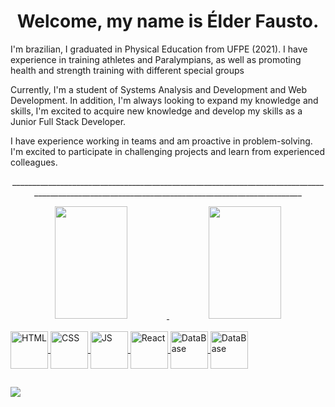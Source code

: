 <h1 align="center"> Welcome, my name is Élder Fausto.</h1>

<p>I'm brazilian, I graduated in Physical Education from UFPE (2021). I have experience in training athletes and Paralympians, as well as promoting health and strength training with different special groups</p>

<p>Currently, I'm a student of Systems Analysis and Development and Web Development. In addition, I'm always looking to expand my knowledge and skills, I'm excited to acquire new knowledge and develop my skills as a Junior Full Stack Developer.</p>

<p>I have experience working in teams and am proactive in problem-solving. I'm excited to participate in challenging projects and learn from experienced colleagues.</p>
<p align="center">_________________________________________________________________________________________________________________________________________________</p>
<div align="center">
  <a href="https://github.com/elderfausto">
  <img width="48%" height="180em" src="https://github-readme-stats.vercel.app/api?username=elderfausto&show_icons=true&theme=tokyonight&include_all_commits=true&count_private=true"/>
  <img width="48%" height="180em" src="https://github-readme-stats.vercel.app/api/top-langs/?username=elderfausto&layout=compact&langs_count=7&theme=tokyonight"/>
</div>
  
<div style="display: inline_block"><br>
  <img align="center" alt="HTML" height="60" width="60" src="https://user-images.githubusercontent.com/85243693/188481013-b253c304-cb8b-4b18-bc6b-fcc23ae15d16.png">
  <img align="center" alt="CSS" height="60" width="60" src="https://user-images.githubusercontent.com/85243693/188481155-5268d517-b18f-40d5-99f2-6dd7dfc7363e.png">
  <img align="center" alt="JS" height="60" width="60" src="https://user-images.githubusercontent.com/85243693/188485710-28d269c6-00c7-44eb-95c2-097c2da8453f.png">
  <img align="center" alt="React" height="60" width="60" src="https://user-images.githubusercontent.com/85243693/188482525-53857dde-7156-4b0f-8646-ab4892e7a838.png">
  <img align="center" alt="DataBase" height="60" width="60" src="https://user-images.githubusercontent.com/85243693/227566028-6492aaa5-e7ff-41ca-86a5-31fb278f952b.png">
  <img align="center" alt="DataBase" height="60" width="60" src="https://user-images.githubusercontent.com/85243693/188482940-aa0cef33-e55e-4c70-a95a-7c3de4b1674b.png">
</div>
  
##
  
<div> 
  <a href="https://www.linkedin.com/in/elderfausto/" target="_blank"><img src="https://img.shields.io/badge/-LinkedIn-%230077B5?style=for-the-badge&logo=linkedin&logoColor=white" target="_blank"></a>
</div>


